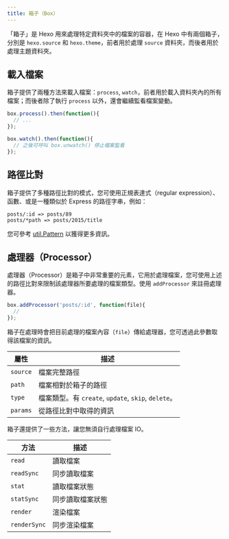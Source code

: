 ```yaml
---
title: 箱子（Box）
---
```

「箱子」是 Hexo 用來處理特定資料夾中的檔案的容器，在 Hexo 中有兩個箱子，分別是 `hexo.source` 和 `hexo.theme`，前者用於處理 `source` 資料夾，而後者用於處理主題資料夾。

## 載入檔案

箱子提供了兩種方法來載入檔案：`process`, `watch`，前者用於載入資料夾內的所有檔案；而後者除了執行 `process` 以外，還會繼續監看檔案變動。

``` js
box.process().then(function(){
  // ...
});

box.watch().then(function(){
  // 之後可呼叫 box.unwatch() 停止檔案監看
});
```

## 路徑比對

箱子提供了多種路徑比對的模式，您可使用正規表達式（regular expression）、函數、或是一種類似於 Express 的路徑字串，例如：

``` plain
posts/:id => posts/89
posts/*path => posts/2015/title
```

您可參考 [util.Pattern] 以獲得更多資訊。

## 處理器（Processor）

處理器（Processor）是箱子中非常重要的元素，它用於處理檔案，您可使用上述的路徑比對來限制該處理器所要處理的檔案類型。使用 `addProcessor` 來註冊處理器。

``` js
box.addProcessor('posts/:id', function(file){
  //
});
```

箱子在處理時會把目前處理的檔案內容（`file`）傳給處理器，您可透過此參數取得該檔案的資訊。

屬性 | 描述
--- | ---
`source` | 檔案完整路徑
`path` | 檔案相對於箱子的路徑
`type` | 檔案類型。有 `create`, `update`, `skip`, `delete`。
`params` | 從路徑比對中取得的資訊

箱子還提供了一些方法，讓您無須自行處理檔案 IO。

方法 | 描述
--- | ---
`read` | 讀取檔案
`readSync` | 同步讀取檔案
`stat` | 讀取檔案狀態
`statSync` | 同步讀取檔案狀態
`render` | 渲染檔案
`renderSync` | 同步渲染檔案

[util.Pattern]: https://github.com/hexojs/hexo-util#patternrule